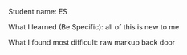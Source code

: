 Student name: ES

What I learned (Be Specific):
all of this is new to me

What I found most difficult:
	raw markup back door